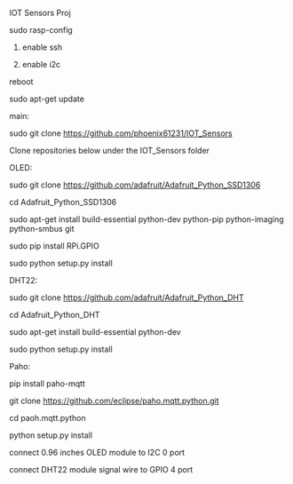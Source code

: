 IOT Sensors Proj

sudo rasp-config

1. enable ssh

2. enable i2c

reboot

sudo apt-get update

main:

sudo git clone https://github.com/phoenix61231/IOT_Sensors

Clone repositories below under the IOT_Sensors folder 

OLED:

sudo git clone https://github.com/adafruit/Adafruit_Python_SSD1306

cd Adafruit_Python_SSD1306

sudo apt-get install build-essential python-dev python-pip python-imaging python-smbus git

sudo pip install RPi.GPIO

sudo python setup.py install

DHT22:

sudo git clone https://github.com/adafruit/Adafruit_Python_DHT

cd Adafruit_Python_DHT

sudo apt-get install build-essential python-dev

sudo python setup.py install

Paho:

pip install paho-mqtt

git clone https://github.com/eclipse/paho.mqtt.python.git

cd paoh.mqtt.python

python setup.py install


connect 0.96 inches OLED module to I2C 0 port

connect DHT22 module signal wire to GPIO 4 port